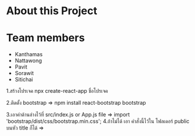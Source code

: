 # About this Project

# Team members

- Kanthamas
- Nattawong
- Pavit
- Sorawit
- Sitichai

1.สร้างโปรเจค
npx create-react-app ชื่อโปรเจค

2.ติดตั้ง bootstrap =>
npm install react-bootstrap bootstrap

3.เอาคำด้านล่างไว้ที่ src/index.js or App.js file =>
import 'bootstrap/dist/css/bootstrap.min.css';
4.ถ้าไม่ได้ เอา คำสั่งนี้ไว้ใน โฟลเดอร์  public บนหัว title ก็ได้ => 
<link
  rel="stylesheet"
  href="https://cdn.jsdelivr.net/npm/bootstrap@5.2.2/dist/css/bootstrap.min.css"
  integrity="sha384-Zenh87qX5JnK2Jl0vWa8Ck2rdkQ2Bzep5IDxbcnCeuOxjzrPF/et3URy9Bv1WTRi"
  crossorigin="anonymous"
/>

